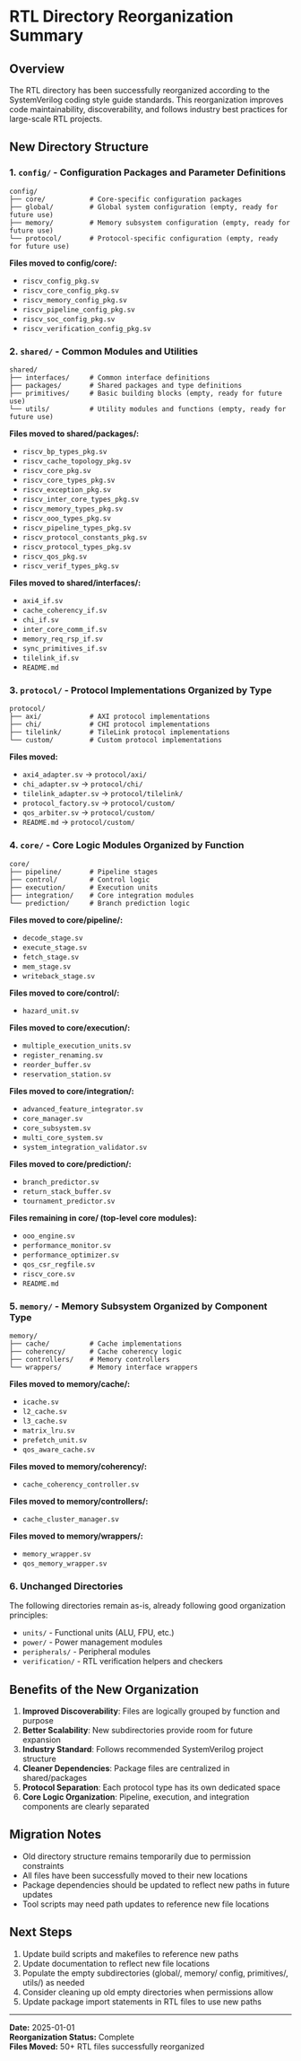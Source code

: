 # RTL Directory Reorganization Summary

## Overview
The RTL directory has been successfully reorganized according to the SystemVerilog coding style guide standards. This reorganization improves code maintainability, discoverability, and follows industry best practices for large-scale RTL projects.

## New Directory Structure

### 1. `config/` - Configuration Packages and Parameter Definitions
```
config/
├── core/           # Core-specific configuration packages
├── global/         # Global system configuration (empty, ready for future use)
├── memory/         # Memory subsystem configuration (empty, ready for future use)
└── protocol/       # Protocol-specific configuration (empty, ready for future use)
```

**Files moved to config/core/:**
- `riscv_config_pkg.sv`
- `riscv_core_config_pkg.sv` 
- `riscv_memory_config_pkg.sv`
- `riscv_pipeline_config_pkg.sv`
- `riscv_soc_config_pkg.sv`
- `riscv_verification_config_pkg.sv`

### 2. `shared/` - Common Modules and Utilities
```
shared/
├── interfaces/     # Common interface definitions
├── packages/       # Shared packages and type definitions
├── primitives/     # Basic building blocks (empty, ready for future use)
└── utils/          # Utility modules and functions (empty, ready for future use)
```

**Files moved to shared/packages/:**
- `riscv_bp_types_pkg.sv`
- `riscv_cache_topology_pkg.sv`
- `riscv_core_pkg.sv`
- `riscv_core_types_pkg.sv`
- `riscv_exception_pkg.sv`
- `riscv_inter_core_types_pkg.sv`
- `riscv_memory_types_pkg.sv`
- `riscv_ooo_types_pkg.sv`
- `riscv_pipeline_types_pkg.sv`
- `riscv_protocol_constants_pkg.sv`
- `riscv_protocol_types_pkg.sv`
- `riscv_qos_pkg.sv`
- `riscv_verif_types_pkg.sv`

**Files moved to shared/interfaces/:**
- `axi4_if.sv`
- `cache_coherency_if.sv`
- `chi_if.sv`
- `inter_core_comm_if.sv`
- `memory_req_rsp_if.sv`
- `sync_primitives_if.sv`
- `tilelink_if.sv`
- `README.md`

### 3. `protocol/` - Protocol Implementations Organized by Type
```
protocol/
├── axi/            # AXI protocol implementations
├── chi/            # CHI protocol implementations  
├── tilelink/       # TileLink protocol implementations
└── custom/         # Custom protocol implementations
```

**Files moved:**
- `axi4_adapter.sv` → `protocol/axi/`
- `chi_adapter.sv` → `protocol/chi/`
- `tilelink_adapter.sv` → `protocol/tilelink/`
- `protocol_factory.sv` → `protocol/custom/`
- `qos_arbiter.sv` → `protocol/custom/`
- `README.md` → `protocol/custom/`

### 4. `core/` - Core Logic Modules Organized by Function
```
core/
├── pipeline/       # Pipeline stages
├── control/        # Control logic
├── execution/      # Execution units
├── integration/    # Core integration modules
└── prediction/     # Branch prediction logic
```

**Files moved to core/pipeline/:**
- `decode_stage.sv`
- `execute_stage.sv`
- `fetch_stage.sv`
- `mem_stage.sv`
- `writeback_stage.sv`

**Files moved to core/control/:**
- `hazard_unit.sv`

**Files moved to core/execution/:**
- `multiple_execution_units.sv`
- `register_renaming.sv`
- `reorder_buffer.sv`
- `reservation_station.sv`

**Files moved to core/integration/:**
- `advanced_feature_integrator.sv`
- `core_manager.sv`
- `core_subsystem.sv`
- `multi_core_system.sv`
- `system_integration_validator.sv`

**Files moved to core/prediction/:**
- `branch_predictor.sv`
- `return_stack_buffer.sv`
- `tournament_predictor.sv`

**Files remaining in core/ (top-level core modules):**
- `ooo_engine.sv`
- `performance_monitor.sv`
- `performance_optimizer.sv`
- `qos_csr_regfile.sv`
- `riscv_core.sv`
- `README.md`

### 5. `memory/` - Memory Subsystem Organized by Component Type
```
memory/
├── cache/          # Cache implementations
├── coherency/      # Cache coherency logic
├── controllers/    # Memory controllers
└── wrappers/       # Memory interface wrappers
```

**Files moved to memory/cache/:**
- `icache.sv`
- `l2_cache.sv`
- `l3_cache.sv`
- `matrix_lru.sv`
- `prefetch_unit.sv`
- `qos_aware_cache.sv`

**Files moved to memory/coherency/:**
- `cache_coherency_controller.sv`

**Files moved to memory/controllers/:**
- `cache_cluster_manager.sv`

**Files moved to memory/wrappers/:**
- `memory_wrapper.sv`
- `qos_memory_wrapper.sv`

### 6. Unchanged Directories
The following directories remain as-is, already following good organization principles:
- `units/` - Functional units (ALU, FPU, etc.)
- `power/` - Power management modules
- `peripherals/` - Peripheral modules
- `verification/` - RTL verification helpers and checkers

## Benefits of the New Organization

1. **Improved Discoverability**: Files are logically grouped by function and purpose
2. **Better Scalability**: New subdirectories provide room for future expansion
3. **Industry Standard**: Follows recommended SystemVerilog project structure
4. **Cleaner Dependencies**: Package files are centralized in shared/packages
5. **Protocol Separation**: Each protocol type has its own dedicated space
6. **Core Logic Organization**: Pipeline, execution, and integration components are clearly separated

## Migration Notes

- Old directory structure remains temporarily due to permission constraints
- All files have been successfully moved to their new locations
- Package dependencies should be updated to reflect new paths in future updates
- Tool scripts may need path updates to reference new file locations

## Next Steps

1. Update build scripts and makefiles to reference new paths
2. Update documentation to reflect new file locations  
3. Populate the empty subdirectories (global/, memory/ config, primitives/, utils/) as needed
4. Consider cleaning up old empty directories when permissions allow
5. Update package import statements in RTL files to use new paths

---
**Date:** 2025-01-01  
**Reorganization Status:** Complete  
**Files Moved:** 50+ RTL files successfully reorganized 